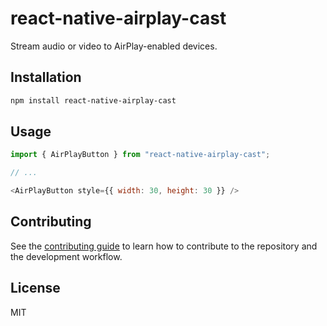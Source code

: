 # react-native-airplay-cast

Stream audio or video to AirPlay-enabled devices.

## Installation

```sh
npm install react-native-airplay-cast
```

## Usage

```js
import { AirPlayButton } from "react-native-airplay-cast";

// ...

<AirPlayButton style={{ width: 30, height: 30 }} />
```

## Contributing

See the [contributing guide](CONTRIBUTING.md) to learn how to contribute to the repository and the development workflow.

## License

MIT
